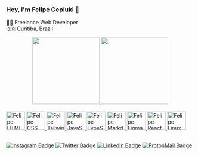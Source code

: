 ### Hey, I'm Felipe Cepluki 👋

🧑‍💻 Freelance Web Developer <br />
🇧🇷 Curitiba, Brazil <br /> 

<div align="center">
  <a href="https://github.com/felipecepluki">
  <img height="180em" src="https://github-readme-stats.vercel.app/api?username=felipecepluki&show_icons=true&theme=aura&include_all_commits=true&count_private=true"/>
  <img height="180em" src="https://github-readme-stats.vercel.app/api/top-langs/?username=felipecepluki&layout=compact&langs_count=7&theme=aura"/>
</div>
  
<br />

<div style="display: inline_block">
  <img alt="Felipe-HTML" src="https://cdn.jsdelivr.net/gh/devicons/devicon/icons/html5/html5-original.svg" width="50" height="50" />
  <img alt="Felipe-CSS" src="https://cdn.jsdelivr.net/gh/devicons/devicon/icons/css3/css3-original.svg" width="50" height="50" />
  <img alt="Felipe-TailwindCSS" src="https://cdn.jsdelivr.net/gh/devicons/devicon/icons/tailwindcss/tailwindcss-plain.svg" width="50" height="50" />
  <img alt="Felipe-JavaScript" src="https://cdn.jsdelivr.net/gh/devicons/devicon/icons/javascript/javascript-plain.svg" width="50" height="50" />
  <img alt="Felipe-TypeScript" src="https://cdn.jsdelivr.net/gh/devicons/devicon/icons/typescript/typescript-original.svg" width="50" height="50" />
  <img alt="Felipe-Markdown" src="https://cdn.jsdelivr.net/gh/devicons/devicon/icons/markdown/markdown-original.svg" width="50" height="50" />
  <img alt="Felipe-Figma" src="https://cdn.jsdelivr.net/gh/devicons/devicon/icons/figma/figma-original.svg" width="50" height="50" />
  <img alt="Felipe-React" src="https://cdn.jsdelivr.net/gh/devicons/devicon/icons/react/react-original.svg" width="50" height="50" />
  <img alt="Felipe-Linux" src="https://cdn.jsdelivr.net/gh/devicons/devicon/icons/linux/linux-original.svg" width="50" height="50" />
</div>

##

[![Instagram Badge](https://img.shields.io/badge/-@felipe%20cepluki-5D00E8?style=for-the-badge&logo=Instagram&logoColor=white&link=https://www.instagram.com/felipecepluki)](https://www.instagram.com/felipecepluki/) 
[![Twitter Badge](https://img.shields.io/badge/-@felipe%20cepluki-5D00E8?style=for-the-badge&logo=twitter&logoColor=white&link=https://twitter.com/dieegosf)](https://twitter.com/felipecepluki) 
[![Linkedin Badge](https://img.shields.io/badge/-@Felipe%20Cepluki-5D00E8?style=for-the-badge&logo=Linkedin&logoColor=white&link=https://www.linkedin.com/in/diego-schell-fernandes/)](https://www.linkedin.com/in/felipe-cepluki-lopes-4b7a18243) 
[![ProtonMail Badge](https://img.shields.io/badge/-cepluki.felipe@protonmail.com-5D00E8?style=for-the-badge&logo=ProtonMail&logoColor=white&link=mailto:cepluki.felipe@protonmail.com)](mailto:cepluki.felipe@protonmail.com)

